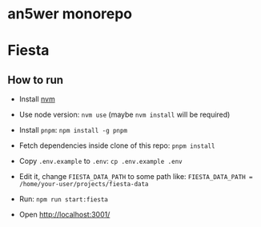an5wer monorepo
===============

# Fiesta

## How to run

* Install [nvm](https://github.com/nvm-sh/nvm)

* Use node version:
  `nvm use`
  (maybe `nvm install` will be required)

* Install `pnpm`:
  `npm install -g pnpm`

* Fetch dependencies inside clone of this repo:
  `pnpm install`

* Copy `.env.example` to `.env`:
  `cp .env.example .env`

* Edit it, change `FIESTA_DATA_PATH` to some path like:
  `FIESTA_DATA_PATH = /home/your-user/projects/fiesta-data`

* Run:
  `npm run start:fiesta`

* Open [http://localhost:3001/](http://localhost:3001/)
